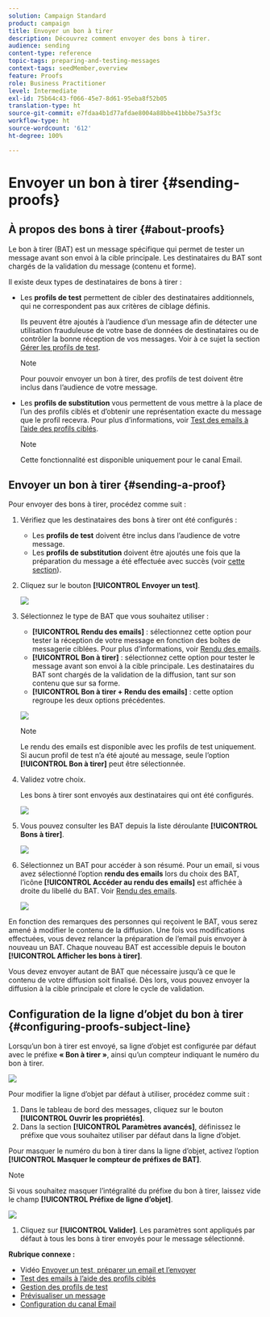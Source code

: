 ```yaml
---
solution: Campaign Standard
product: campaign
title: Envoyer un bon à tirer
description: Découvrez comment envoyer des bons à tirer.
audience: sending
content-type: reference
topic-tags: preparing-and-testing-messages
context-tags: seedMember,overview
feature: Proofs
role: Business Practitioner
level: Intermediate
exl-id: 75b64c43-f066-45e7-8d61-95eba8f52b05
translation-type: ht
source-git-commit: e7fdaa4b1d77afdae8004a88bbe41bbbe75a3f3c
workflow-type: ht
source-wordcount: '612'
ht-degree: 100%

---
```


# Envoyer un bon à tirer {#sending-proofs}

## À propos des bons à tirer {#about-proofs}

Le bon à tirer (BAT) est un message spécifique qui permet de tester un message avant son envoi à la cible principale. Les destinataires du BAT sont chargés de la validation du message (contenu et forme).

Il existe deux types de destinataires de bons à tirer :

* Les **profils de test** permettent de cibler des destinataires additionnels, qui ne correspondent pas aux critères de ciblage définis.

   Ils peuvent être ajoutés à l’audience d’un message afin de détecter une utilisation frauduleuse de votre base de données de destinataires ou de contrôler la bonne réception de vos messages. Voir à ce sujet la section [Gérer les profils de test](../../audiences/using/managing-test-profiles.md).

   >[!NOTE]
   >
   >Pour pouvoir envoyer un bon à tirer, des profils de test doivent être inclus dans l’audience de votre message.

* Les **profils de substitution** vous permettent de vous mettre à la place de l’un des profils ciblés et d’obtenir une représentation exacte du message que le profil recevra. Pour plus d’informations, voir [Test des emails à l’aide des profils ciblés](../../sending/using/testing-messages-using-target.md).

   >[!NOTE]
   >
   >Cette fonctionnalité est disponible uniquement pour le canal Email.

## Envoyer un bon à tirer {#sending-a-proof}

Pour envoyer des bons à tirer, procédez comme suit :

1. Vérifiez que les destinataires des bons à tirer ont été configurés :
   * Les **profils de test** doivent être inclus dans l’audience de votre message.
   * Les **profils de substitution** doivent être ajoutés une fois que la préparation du message a été effectuée avec succès (voir [cette section](../../sending/using/testing-messages-using-target.md)).

1. Cliquez sur le bouton **[!UICONTROL Envoyer un test]**.

   ![](assets/bat_select.png)

1. Sélectionnez le type de BAT que vous souhaitez utiliser :

   * **[!UICONTROL Rendu des emails]** : sélectionnez cette option pour tester la réception de votre message en fonction des boîtes de messagerie ciblées. Pour plus d’informations, voir [Rendu des emails](../../sending/using/email-rendering.md).
   * **[!UICONTROL Bon à tirer]** : sélectionnez cette option pour tester le message avant son envoi à la cible principale. Les destinataires du BAT sont chargés de la validation de la diffusion, tant sur son contenu que sur sa forme.
   * **[!UICONTROL Bon à tirer + Rendu des emails]** : cette option regroupe les deux options précédentes.

   ![](assets/bat_select1.png)

   >[!NOTE]
   >
   >Le rendu des emails est disponible avec les profils de test uniquement. Si aucun profil de test n’a été ajouté au message, seule l’option **[!UICONTROL Bon à tirer]** peut être sélectionnée.

1. Validez votre choix.

   Les bons à tirer sont envoyés aux destinataires qui ont été configurés.

   ![](assets/bat_select2.png)

1. Vous pouvez consulter les BAT depuis la liste déroulante **[!UICONTROL Bons à tirer]**.

   ![](assets/bat_view.png)

1. Sélectionnez un BAT pour accéder à son résumé. Pour un email, si vous avez sélectionné l’option **rendu des emails** lors du choix des BAT, l’icône **[!UICONTROL Accéder au rendu des emails]** est affichée à droite du libellé du BAT. Voir [Rendu des emails](../../sending/using/email-rendering.md).

   ![](assets/bat_view2.png)

En fonction des remarques des personnes qui reçoivent le BAT, vous serez amené à modifier le contenu de la diffusion. Une fois vos modifications effectuées, vous devez relancer la préparation de l’email puis envoyer à nouveau un BAT. Chaque nouveau BAT est accessible depuis le bouton **[!UICONTROL Afficher les bons à tirer]**.

Vous devez envoyer autant de BAT que nécessaire jusqu’à ce que le contenu de votre diffusion soit finalisé. Dès lors, vous pouvez envoyer la diffusion à la cible principale et clore le cycle de validation.

## Configuration de la ligne d’objet du bon à tirer {#configuring-proofs-subject-line}

Lorsqu’un bon à tirer est envoyé, sa ligne d’objet est configurée par défaut avec le préfixe **« Bon à tirer »**, ainsi qu’un compteur indiquant le numéro du bon à tirer.

![](assets/proof-prefix.png)

Pour modifier la ligne d’objet par défaut à utiliser, procédez comme suit :

1. Dans le tableau de bord des messages, cliquez sur le bouton **[!UICONTROL Ouvrir les propriétés]**.
1. Dans la section **[!UICONTROL Paramètres avancés]**, définissez le préfixe que vous souhaitez utiliser par défaut dans la ligne d’objet.

Pour masquer le numéro du bon à tirer dans la ligne d’objet, activez l’option **[!UICONTROL Masquer le compteur de préfixes de BAT]**.

>[!NOTE]
>
>Si vous souhaitez masquer l’intégralité du préfixe du bon à tirer, laissez vide le champ **[!UICONTROL Préfixe de ligne d’objet]**.

![](assets/proof-prefix-configuration.png)

1. Cliquez sur **[!UICONTROL Valider]**. Les paramètres sont appliqués par défaut à tous les bons à tirer envoyés pour le message sélectionné.

**Rubrique connexe :**

* Vidéo [Envoyer un test, préparer un email et l’envoyer](../../sending/using/get-started-sending-messages.md#video)
* [Test des emails à l’aide des profils ciblés](../../sending/using/testing-messages-using-target.md)
* [Gestion des profils de test](../../audiences/using/managing-test-profiles.md)
* [Prévisualiser un message](../../sending/using/previewing-messages.md)
* [Configuration du canal Email](../../administration/using/configuring-email-channel.md)

